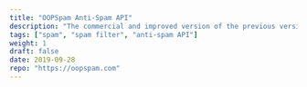 ```yaml
---
title: "OOPSpam Anti-Spam API"
description: "The commercial and improved version of the previous version. OOPSpam Anti-Spam API helps you better identify and score spam content by combining the output of various tools such as machine learning algorithm, blacklisted IPs, the number of spam words within the content, a bunch of custom rules to better detect legitimate content."
tags: ["spam", "spam filter", "anti-spam API"]
weight: 1
draft: false
date: 2019-09-28
repo: "https://oopspam.com"
---
```

